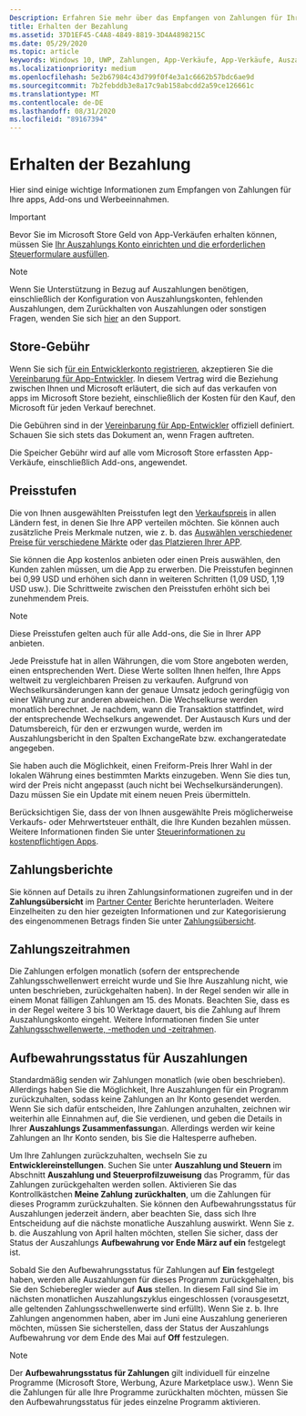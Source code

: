 ```yaml
---
Description: Erfahren Sie mehr über das Empfangen von Zahlungen für Ihre apps, Add-ons (in-App-Produkte) und Werbeeinnahmen.
title: Erhalten der Bezahlung
ms.assetid: 37D1EF45-C4A8-4849-8819-3D4A4898215C
ms.date: 05/29/2020
ms.topic: article
keywords: Windows 10, UWP, Zahlungen, App-Verkäufe, App-Verkäufe, Auszahlung, geschäftsgebühr, Auszahlungs Aufbewahrung, Prozentsatz
ms.localizationpriority: medium
ms.openlocfilehash: 5e2b67984c43d799f0f4e3a1c6662b57bdc6ae9d
ms.sourcegitcommit: 7b2febddb3e8a17c9ab158abcdd2a59ce126661c
ms.translationtype: MT
ms.contentlocale: de-DE
ms.lasthandoff: 08/31/2020
ms.locfileid: "89167394"
---
```

# <a name="getting-paid"></a>Erhalten der Bezahlung
Hier sind einige wichtige Informationen zum Empfangen von Zahlungen für Ihre apps, Add-ons und Werbeeinnahmen.

> [!IMPORTANT]
> Bevor Sie im Microsoft Store Geld von App-Verkäufen erhalten können, müssen Sie [Ihr Auszahlungs Konto einrichten und die erforderlichen Steuerformulare ausfüllen](setting-up-your-payout-account-and-tax-forms.md).

> [!NOTE]
> Wenn Sie Unterstützung in Bezug auf Auszahlungen benötigen, einschließlich der Konfiguration von Auszahlungskonten, fehlenden Auszahlungen, dem Zurückhalten von Auszahlungen oder sonstigen Fragen, wenden Sie sich [hier](https://developer.microsoft.com/windows/support) an den Support.

## <a name="store-fee"></a>Store-Gebühr

Wenn Sie sich [für ein Entwicklerkonto registrieren](https://developer.microsoft.com/store/register), akzeptieren Sie die [Vereinbarung für App-Entwickler](/legal/windows/agreements/app-developer-agreement). In diesem Vertrag wird die Beziehung zwischen Ihnen und Microsoft erläutert, die sich auf das verkaufen von apps im Microsoft Store bezieht, einschließlich der Kosten für den Kauf, den Microsoft für jeden Verkauf berechnet.

Die Gebühren sind in der [Vereinbarung für App-Entwickler](/legal/windows/agreements/app-developer-agreement) offiziell definiert. Schauen Sie sich stets das Dokument an, wenn Fragen auftreten.

Die Speicher Gebühr wird auf alle vom Microsoft Store erfassten App-Verkäufe, einschließlich Add-ons, angewendet.


## <a name="price-tiers"></a>Preisstufen

Die von Ihnen ausgewählten Preisstufen legt den [Verkaufspreis](set-and-schedule-app-pricing.md#base-price) in allen Ländern fest, in denen Sie Ihre APP verteilen möchten. Sie können auch zusätzliche Preis Merkmale nutzen, wie z. b. das  [Auswählen verschiedener Preise für verschiedene Märkte](set-and-schedule-app-pricing.md#override-base-price-for-specific-markets) oder [das Platzieren Ihrer APP](put-apps-and-add-ons-on-sale.md).

Sie können die App kostenlos anbieten oder einen Preis auswählen, den Kunden zahlen müssen, um die App zu erwerben. Die Preisstufen beginnen bei 0,99 USD und erhöhen sich dann in weiteren Schritten (1,09 USD, 1,19 USD usw.). Die Schrittweite zwischen den Preisstufen erhöht sich bei zunehmendem Preis.

> [!NOTE] 
> Diese Preisstufen gelten auch für alle Add-ons, die Sie in Ihrer APP anbieten.

Jede Preisstufe hat in allen Währungen, die vom Store angeboten werden, einen entsprechenden Wert. Diese Werte sollten Ihnen helfen, Ihre Apps weltweit zu vergleichbaren Preisen zu verkaufen. Aufgrund von Wechselkursänderungen kann der genaue Umsatz jedoch geringfügig von einer Währung zur anderen abweichen. Die Wechselkurse werden monatlich berechnet. Je nachdem, wann die Transaktion stattfindet, wird der entsprechende Wechselkurs angewendet. Der Austausch Kurs und der Datumsbereich, für den er erzwungen wurde, werden im Auszahlungsbericht in den Spalten ExchangeRate bzw. exchangeratedate angegeben.

Sie haben auch die Möglichkeit, einen Freiform-Preis Ihrer Wahl in der lokalen Währung eines bestimmten Markts einzugeben. Wenn Sie dies tun, wird der Preis nicht angepasst (auch nicht bei Wechselkursänderungen). Dazu müssen Sie ein Update mit einem neuen Preis übermitteln. 

Berücksichtigen Sie, dass der von Ihnen ausgewählte Preis möglicherweise Verkaufs- oder Mehrwertsteuer enthält, die Ihre Kunden bezahlen müssen. Weitere Informationen finden Sie unter [Steuerinformationen zu kostenpflichtigen Apps](tax-details-for-paid-apps.md).


## <a name="payout-reporting"></a>Zahlungsberichte

Sie können auf Details zu ihren Zahlungsinformationen zugreifen und in der **Zahlungsübersicht** im [Partner Center](https://partner.microsoft.com/dashboard) Berichte herunterladen. Weitere Einzelheiten zu den hier gezeigten Informationen und zur Kategorisierung des eingenommenen Betrags finden Sie unter [Zahlungsübersicht](payout-summary.md).


## <a name="payout-timeframe"></a>Zahlungszeitrahmen

Die Zahlungen erfolgen monatlich (sofern der entsprechende Zahlungsschwellenwert erreicht wurde und Sie Ihre Auszahlung nicht, wie unten beschrieben, zurückgehalten haben). In der Regel senden wir alle in einem Monat fälligen Zahlungen am 15. des Monats. Beachten Sie, dass es in der Regel weitere 3 bis 10 Werktage dauert, bis die Zahlung auf Ihrem Auszahlungskonto eingeht. Weitere Informationen finden Sie unter [Zahlungsschwellenwerte, -methoden und -zeitrahmen](payment-thresholds-methods-and-timeframes.md).


##  <a name="payout-hold-status"></a>Aufbewahrungsstatus für Auszahlungen

Standardmäßig senden wir Zahlungen monatlich (wie oben beschrieben). Allerdings haben Sie die Möglichkeit, Ihre Auszahlungen für ein Programm zurückzuhalten, sodass keine Zahlungen an Ihr Konto gesendet werden. Wenn Sie sich dafür entscheiden, Ihre Zahlungen anzuhalten, zeichnen wir weiterhin alle Einnahmen auf, die Sie verdienen, und geben die Details in Ihrer **Auszahlungs Zusammenfassung**an. Allerdings werden wir keine Zahlungen an Ihr Konto senden, bis Sie die Haltesperre aufheben.

Um Ihre Zahlungen zurückzuhalten, wechseln Sie zu **Entwicklereinstellungen**. Suchen Sie unter **Auszahlung und Steuern** im Abschnitt **Auszahlung und Steuerprofilzuweisung** das Programm, für das Zahlungen zurückgehalten werden sollen. Aktivieren Sie das Kontrollkästchen **Meine Zahlung zurückhalten**, um die Zahlungen für dieses Programm zurückzuhalten. Sie können den Aufbewahrungsstatus für Auszahlungen jederzeit ändern, aber beachten Sie, dass sich Ihre Entscheidung auf die nächste monatliche Auszahlung auswirkt. Wenn Sie z. b. die Auszahlung von April halten möchten, stellen Sie sicher, dass der Status der Auszahlungs **Aufbewahrung vor Ende März auf ein** festgelegt ist.

Sobald Sie den Aufbewahrungsstatus für Zahlungen auf **Ein** festgelegt haben, werden alle Auszahlungen für dieses Programm zurückgehalten, bis Sie den Schieberegler wieder auf **Aus** stellen. In diesem Fall sind Sie im nächsten monatlichen Auszahlungszyklus eingeschlossen (vorausgesetzt, alle geltenden Zahlungsschwellenwerte sind erfüllt). Wenn Sie z. b. Ihre Zahlungen angenommen haben, aber im Juni eine Auszahlung generieren möchten, müssen Sie sicherstellen, dass der Status der Auszahlungs Aufbewahrung vor dem Ende des Mai auf **Off** festzulegen.

> [!NOTE]
> Der **Aufbewahrungsstatus für Zahlungen** gilt individuell für einzelne Programme (Microsoft Store, Werbung, Azure Marketplace usw.). Wenn Sie die Zahlungen für alle Ihre Programme zurückhalten möchten, müssen Sie den Aufbewahrungsstatus für jedes einzelne Programm aktivieren.


 

 